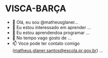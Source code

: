 # VISCA-BARÇA
 
 
 - 👋 Olá, eu sou @matheusglaner...
- 👀 Eu estou interessado em aprender ...
- 🌱 Eu estou aprendendoa programar ...
- 💞️ No tempo vago gosto de  ...
- 📫 Voce pode ter contato comigo (matheus.glaner.santos@escola.pr.gov.br) ...

<!---
Matheusglaner/Matheusglaner is a ✨ special ✨ repository because its `README.md` (this file) appears on your GitHub profile.
You can click the Preview link to take a look at your changes.
--->
